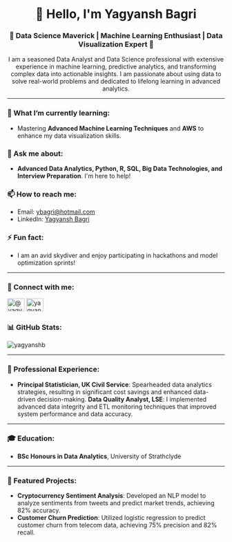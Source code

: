 <h1 align="center">👋 Hello, I'm Yagyansh Bagri</h1>
<h3 align="center">🚀 Data Science Maverick | Machine Learning Enthusiast | Data Visualization Expert 🚀</h3>

<p align="center">
  I am a seasoned Data Analyst and Data Science professional with extensive experience in machine learning, predictive analytics, and transforming complex data into actionable insights. I am passionate about using data to solve real-world problems and dedicated to lifelong learning in advanced analytics.
</p>

---

### 🌱 What I’m currently learning:
- Mastering **Advanced Machine Learning Techniques** and **AWS** to enhance my data visualization skills.

### 💬 Ask me about:
- **Advanced Data Analytics, Python, R, SQL, Big Data Technologies, and Interview Preparation**. I'm here to help!

### 📫 How to reach me:
- Email: ybagri@hotmail.com
- LinkedIn: [Yagyansh Bagri](https://www.linkedin.com/in/ybagri/)

### ⚡ Fun fact:
- I am an avid skydiver and enjoy participating in hackathons and model optimization sprints!

---

### 🤝 Connect with me:
<p align="left">
  <a href="https://twitter.com/YagyanshB"><img src="https://raw.githubusercontent.com/rahuldkjain/github-profile-readme-generator/master/src/images/icons/Social/twitter.svg" alt="@yagyansh" height="30" width="40" /></a>
  <a href="https://www.linkedin.com/in/ybagri/"><img src="https://raw.githubusercontent.com/rahuldkjain/github-profile-readme-generator/master/src/images/icons/Social/linked-in-alt.svg" alt="yagyansh bagri" height="30" width="40" /></a>
</p>


### 📊 GitHub Stats:
<p><img align="center" src="https://github-readme-stats.vercel.app/api/top-langs?username=yagyanshb&show_icons=true&locale=en&layout=compact" alt="yagyanshb" /></p>

---

### 💼 Professional Experience:
- **Principal Statistician, UK Civil Service**: Spearheaded data analytics strategies, resulting in significant cost savings and enhanced data-driven decision-making.
**Data Quality Analyst, LSE**: I implemented advanced data integrity and ETL monitoring techniques that improved system performance and data accuracy.

---

### 🎓 Education:
- **BSc Honours in Data Analytics**, University of Strathclyde

---

### 🌟 Featured Projects:
- **Cryptocurrency Sentiment Analysis**: Developed an NLP model to analyze sentiments from tweets and predict market trends, achieving 82% accuracy.
- **Customer Churn Prediction**: Utilized logistic regression to predict customer churn from telecom data, achieving 75% precision and 82% recall.

